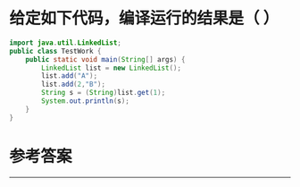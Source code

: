 # 给定如下代码，编译运行的结果是（ ）
```java
import java.util.LinkedList;
public class TestWork {	
	public static void main(String[] args) {
		LinkedList list = new LinkedList();
		list.add("A");
		list.add(2,"B");
		String s = (String)list.get(1);
		System.out.println(s);
	}
}
```
# 参考答案


---